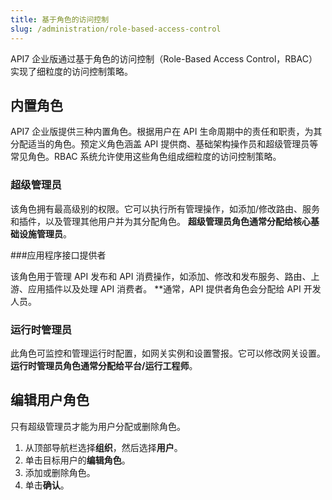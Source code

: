 ```yaml
---
title: 基于角色的访问控制
slug: /administration/role-based-access-control
---
```


API7 企业版通过基于角色的访问控制（Role-Based Access Control，RBAC）实现了细粒度的访问控制策略。

## 内置角色

API7 企业版提供三种内置角色。根据用户在 API 生命周期中的责任和职责，为其分配适当的角色。预定义角色涵盖 API 提供商、基础架构操作员和超级管理员等常见角色。RBAC 系统允许使用这些角色组成细粒度的访问控制策略。

### 超级管理员

该角色拥有最高级别的权限。它可以执行所有管理操作，如添加/修改路由、服务和插件，以及管理其他用户并为其分配角色。
**超级管理员角色通常分配给核心基础设施管理员**。

###应用程序接口提供者

该角色用于管理 API 发布和 API 消费操作，如添加、修改和发布服务、路由、上游、应用插件以及处理 API 消费者。
**通常，API 提供者角色会分配给 API 开发人员。

### 运行时管理员

此角色可监控和管理运行时配置，如网关实例和设置警报。它可以修改网关设置。
**运行时管理员角色通常分配给平台/运行工程师**。

## 编辑用户角色

只有超级管理员才能为用户分配或删除角色。

1. 从顶部导航栏选择**组织**，然后选择**用户**。
2. 单击目标用户的**编辑角色**。
3. 添加或删除角色。
4. 单击**确认**。